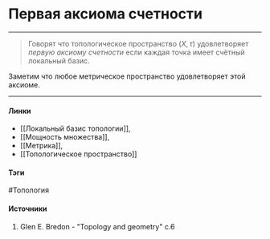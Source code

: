 # Первая аксиома счетности
***
>Говорят что топологическое пространство $(X,\tau)$ удовлетворяет *первую аксиому счетности* если каждая точка имеет счётный локальный базис.

Заметим что любое метрическое пространство удовлетворяет этой аксиоме.
***
#### Линки
- [[Локальный базис топологии]],
- [[Мощность множества]],
- [[Метрика]],
- [[Топологическое пространство]]
#### Тэги
 #Топология 
#### Источники
1. Glen E. Bredon - "Topology and geometry" c.6